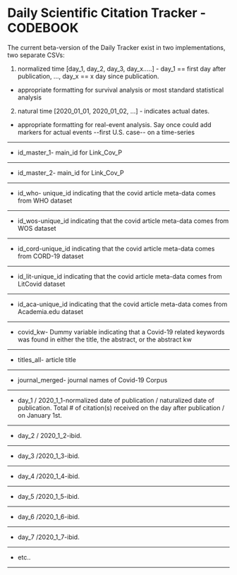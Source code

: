 # Daily Scientific Citation Tracker  - CODEBOOK

The current beta-version of the Daily Tracker exist in two implementations, two separate CSVs:

1. normalized time [day_1, day_2, day_3, day_x.....] - day_1 == first day after publication, ..., day_x == x day since publication.

* appropriate formatting for survival analysis or most standard statistical analysis

2. natural time [2020_01_01, 2020_01_02, ...] - indicates actual dates.

* appropriate formatting for real-event analysis. Say once could add markers for actual events --first U.S. case-- on a time-series

---
* id_master_1- main_id for Link_Cov_P
---
* id_master_2- main_id for Link_Cov_P
---
* id_who- unique_id indicating that the covid article meta-data comes from WHO dataset
---
* id_wos-unique_id indicating that the covid article meta-data comes from WOS dataset
---
* id_cord-unique_id indicating that the covid article meta-data comes from CORD-19 dataset
---
* id_lit-unique_id indicating that the covid article meta-data comes from LitCovid dataset
---
* id_aca-unique_id indicating that the covid article meta-data comes from Academia.edu dataset
---
* covid_kw- Dummy variable indicating that a Covid-19 related keywords was found in either the title, the abstract, or the abstract kw
---
* titles_all- article title
---
* journal_merged- journal names of Covid-19 Corpus
---
* day_1 / 2020_1_1-normalized date of publication / naturalized date of publication. Total # of citation(s) received on the day after publication / on January 1st.
---
* day_2 / 2020_1_2-ibid.
---
* day_3 /2020_1_3-ibid.
---
* day_4 /2020_1_4-ibid.
---
* day_5 /2020_1_5-ibid.
---
* day_6 /2020_1_6-ibid.
---
* day_7 /2020_1_7-ibid.
---
* etc..
---

